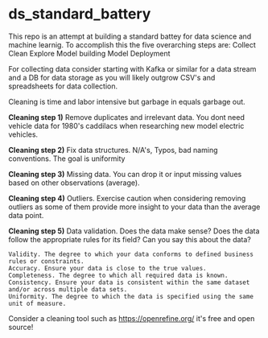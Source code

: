 # ds_standard_battery
This repo is an attempt at building a standard battey for data science and machine learnig. 
To accomplish this the five overarching steps are:
Collect
Clean
Explore
Model building
Model Deployment

For collecting data consider starting with Kafka or similar for a data stream and a DB for data storage as you will likely outgrow CSV's and spreadsheets for data collection.

Cleaning is time and labor intensive but garbage in equals garbage out.

**Cleaning step 1)** Remove duplicates and irrelevant data. You dont need vehicle data for 1980's caddilacs when researching new model electric vehicles.

**Cleaning step 2)** Fix data structures. N/A's, Typos, bad naming conventions. The goal is uniformity

**Cleaning step 3)** Missing data. You can drop it or input missing values based on other observations (average).

**Cleaning step 4)** Outliers. Exercise caution when considering removing outliers as some of them provide more insight to your data than the average data point. 

**Cleaning step 5)** Data validation. Does the data make sense? Does the data follow the appropriate rules for its field?
Can you say this about the data?

    Validity. The degree to which your data conforms to defined business rules or constraints.
    Accuracy. Ensure your data is close to the true values.
    Completeness. The degree to which all required data is known.
    Consistency. Ensure your data is consistent within the same dataset and/or across multiple data sets.
    Uniformity. The degree to which the data is specified using the same unit of measure.
    
Consider a cleaning tool such as https://openrefine.org/ it's free and open source!
